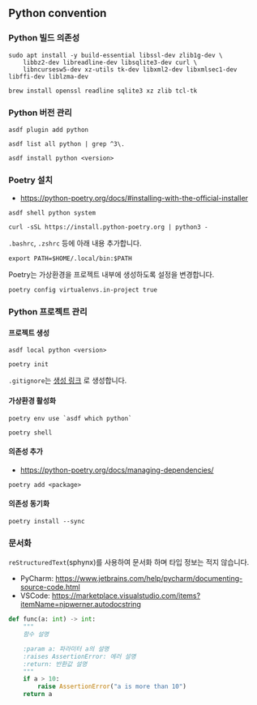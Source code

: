 ## Python convention

### Python 빌드 의존성

```shell
sudo apt install -y build-essential libssl-dev zlib1g-dev \
    libbz2-dev libreadline-dev libsqlite3-dev curl \
    libncursesw5-dev xz-utils tk-dev libxml2-dev libxmlsec1-dev libffi-dev liblzma-dev
```

```shell
brew install openssl readline sqlite3 xz zlib tcl-tk
```

### Python 버전 관리

```shell
asdf plugin add python
```

```shell
asdf list all python | grep ^3\.
```

```shell
asdf install python <version>
```

### Poetry 설치

- https://python-poetry.org/docs/#installing-with-the-official-installer

```shell
asdf shell python system
```

```shell
curl -sSL https://install.python-poetry.org | python3 -
```

`.bashrc`, `.zshrc` 등에 아래 내용 추가합니다.

```shell
export PATH=$HOME/.local/bin:$PATH
```

Poetry는 가상환경을 프로젝트 내부에 생성하도록 설정을 변경합니다.

```shell
poetry config virtualenvs.in-project true
```

### Python 프로젝트 관리

#### 프로젝트 생성

```shell
asdf local python <version>
```

```shell
poetry init
```

`.gitignore`는 [생성 링크](https://www.toptal.com/developers/gitignore?templates=python,linux,macos,windows) 로 생성합니다.

#### 가상환경 활성화

```shell
poetry env use `asdf which python`
```

```shell
poetry shell
```

#### 의존성 추가

- https://python-poetry.org/docs/managing-dependencies/

```shell
poetry add <package>
```

#### 의존성 동기화

```shell
poetry install --sync
```

### 문서화

`reStructuredText`(sphynx)를 사용하여 문서화 하며 타입 정보는 적지 않습니다.

- PyCharm: https://www.jetbrains.com/help/pycharm/documenting-source-code.html
- VSCode: https://marketplace.visualstudio.com/items?itemName=njpwerner.autodocstring

```python
def func(a: int) -> int:
    """
    함수 설명

    :param a: 파라미터 a의 설명
    :raises AssertionError: 에러 설명
    :return: 반환값 설명
    """
    if a > 10:
        raise AssertionError("a is more than 10")
    return a
```
